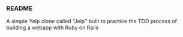 ### README

A simple Yelp clone called "Jelp" built to practice the TDD process of building a webapp with Ruby on Rails